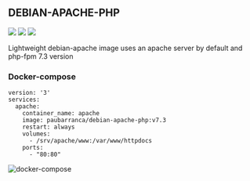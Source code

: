DEBIAN-APACHE-PHP
-------------
![](https://img.shields.io/docker/cloud/automated/paubarranca/debian-apache-php) ![](https://img.shields.io/docker/pulls/paubarranca/debian-apache-php) ![](https://img.shields.io/docker/cloud/build/paubarranca/debian-apache-php)

Lightweight debian-apache image uses an apache server by default and php-fpm 7.3 version

### Docker-compose

    version: '3'
    services:
      apache:
        container_name: apache
        image: paubarranca/debian-apache-php:v7.3
        restart: always
        volumes:
          - /srv/apache/www:/var/www/httpdocs
        ports:
          - "80:80"

![docker-compose](https://user-images.githubusercontent.com/49031072/64709154-14d2b380-d4b6-11e9-8613-ee343a9e4cce.png)